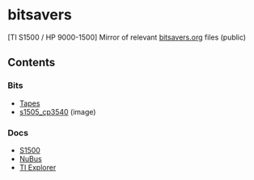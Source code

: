 # bitsavers

[TI S1500 / HP 9000-1500] Mirror of relevant [bitsavers.org](http://bitsavers.org/) files (public)

## Contents

### Bits

* [Tapes](bits/S1500/tapes)
* [s1505_cp3540](/bits/S1500/s1505_cp3540) (image)

### Docs

* [S1500](/pdf/1500)
* [NuBus](/pdf/nubus)
* [TI Explorer](/pdf/explorer)
